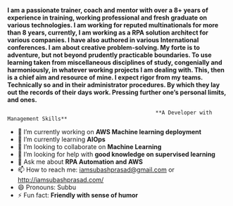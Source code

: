 
**I am a passionate trainer, coach and mentor with over a 8+ years of experience in training, working professional and fresh graduate on various technologies. I am working for reputed multinationals for more than 8 years, currently, I am working as a RPA solution architect for various companies. I have also authored in various International conferences. I am about creative problem-solving. My forte is to adventure, but not beyond prudently practicable boundaries. To use learning taken from miscellaneous disciplines of study, congenially and harmoniously, in whatever working projects I am dealing with. This, then is a chief aim and resource of mine. I expect rigor from my teams. Technically so and in their administrator procedures. By which they lay out the records of their days work. Pressing further one’s personal limits, and ones.**

                                                   **A Developer with Management Skills**

- 🔭 I’m currently working on **AWS Machine learning deployment**
- 🌱 I’m currently learning **AIOps**
- 👯 I’m looking to collaborate on **Machine Learning**
- 🤔 I’m looking for help with **good knowledge on supervised learning**
- 💬 Ask me about **RPA Automation and AWS**
- 📫 How to reach me: iamsubashprasad@gmail.com or http://iamsubashprasad.com/
- 😄 Pronouns: Subbu
- ⚡ Fun fact: **Friendly with sense of humor**

